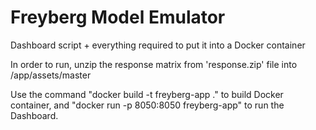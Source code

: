 # Freyberg Model Emulator

Dashboard script + everything required to put it into a Docker container

In order to run, unzip the response matrix from 'response.zip' file into /app/assets/master 

Use the command "docker build -t freyberg-app ." to build Docker container, and "docker run -p 8050:8050 freyberg-app" to run the Dashboard.
